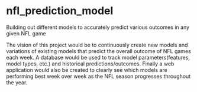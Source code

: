 # nfl_prediction_model
Building out different models to accurately predict various outcomes in any given NFL game


The vision of this project would be to continuously create new models and variations of existing models that predict the overall outcome of NFL games each week. A database would be used to track model parameters(features, model types, etc.) and historical predictions/outcomes. Finally a web application would also be created to clearly see which models are performing best week over week as the NFL season progresses throughout the year. 
